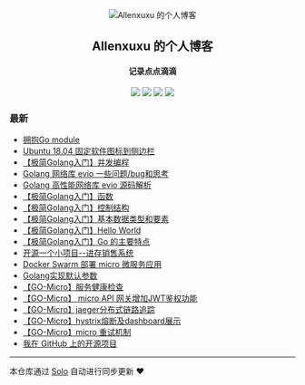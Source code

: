 <p align="center"><img alt="Allenxuxu 的个人博客" src="https://static.b3log.org/images/brand/solo-32.png"></p><h2 align="center">
Allenxuxu 的个人博客
</h2>

<h4 align="center">记录点点滴滴</h4>
<p align="center"><a title="Allenxuxu 的个人博客" target="_blank" href="https://github.com/Allenxuxu/solo-blog"><img src="https://img.shields.io/github/last-commit/Allenxuxu/solo-blog.svg?style=flat-square&color=FF9900"></a>
<a title="GitHub repo size in bytes" target="_blank" href="https://github.com/Allenxuxu/solo-blog"><img src="https://img.shields.io/github/repo-size/Allenxuxu/solo-blog.svg?style=flat-square"></a>
<a title="Solo Version" target="_blank" href="https://github.com/b3log/solo/releases"><img src="https://img.shields.io/badge/solo-3.6.2-f1e05a.svg?style=flat-square&color=blueviolet"></a>
<a title="Hits" target="_blank" href="https://github.com/b3log/hits"><img src="https://hits.b3log.org/Allenxuxu/solo-blog.svg"></a></p>

### 最新

* [拥抱Go module](https://note.mogutou.xyz/articles/2019/08/20/1566313561719.html)
* [Ubuntu 18.04 固定软件图标到侧边栏](https://note.mogutou.xyz/articles/2019/08/20/1566260307439.html)
* [【极简Golang入门】并发编程](https://note.mogutou.xyz/articles/2019/08/19/1566219698243.html)
* [Golang 网络库 evio 一些问题/bug和思考](https://note.mogutou.xyz/articles/2019/08/15/1565876205121.html)
* [Golang 高性能网络库 evio 源码解析](https://note.mogutou.xyz/articles/2019/08/06/1565053139105.html)
* [【极简Golang入门】函数](https://note.mogutou.xyz/articles/2019/08/04/1564914678382.html)
* [【极简Golang入门】控制结构](https://note.mogutou.xyz/articles/2019/08/04/1564914572901.html)
* [【极简Golang入门】基本数据类型和要素](https://note.mogutou.xyz/articles/2019/08/04/1564914401205.html)
* [【极简Golang入门】Hello World](https://note.mogutou.xyz/articles/2019/08/04/1564914182581.html)
* [【极简Golang入门】Go 的主要特点](https://note.mogutou.xyz/articles/2019/08/04/1564913986055.html)
* [开源一个小项目--进存销售系统](https://note.mogutou.xyz/articles/2019/07/28/1564281900869.html)
* [Docker Swarm 部署 micro 微服务应用 ](https://note.mogutou.xyz/articles/2019/07/18/1563453904693.html)
* [Golang实现默认参数](https://note.mogutou.xyz/articles/2019/06/27/1561595947632.html)
* [ 【GO-Micro】服务健康检查](https://note.mogutou.xyz/articles/2019/06/24/1561380283681.html)
* [【GO-Micro】 micro API 网关增加JWT鉴权功能](https://note.mogutou.xyz/articles/2019/06/24/1561380135633.html)
* [【GO-Micro】jaeger分布式链路追踪](https://note.mogutou.xyz/articles/2019/06/24/1561380020624.html)
* [【GO-Micro】hystrix熔断及dashboard展示](https://note.mogutou.xyz/articles/2019/06/20/1561018626474.html)
* [【GO-Micro】micro 重试机制](https://note.mogutou.xyz/articles/2019/06/20/1561018083376.html)
* [我在 GitHub 上的开源项目](https://note.mogutou.xyz/my-github-repos)



---

本仓库通过 [Solo](https://github.com/b3log/solo) 自动进行同步更新 ❤️ 